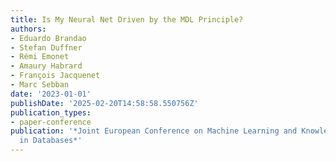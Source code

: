 ```yaml
---
title: Is My Neural Net Driven by the MDL Principle?
authors:
- Eduardo Brandao
- Stefan Duffner
- Rémi Emonet
- Amaury Habrard
- François Jacquenet
- Marc Sebban
date: '2023-01-01'
publishDate: '2025-02-20T14:58:58.550756Z'
publication_types:
- paper-conference
publication: '*Joint European Conference on Machine Learning and Knowledge Discovery
  in Databases*'
---
```

